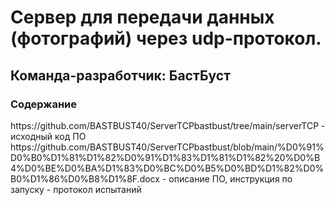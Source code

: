<H1>Сервер для передачи данных (фотографий) через udp-протокол. </H1>
<H2>Команда-разработчик: БастБуст</H2>
<H3>Содержание</H3>
https://github.com/BASTBUST40/ServerTCPbastbust/tree/main/serverTCP - исходный код ПО
https://github.com/BASTBUST40/ServerTCPbastbust/blob/main/%D0%91%D0%B0%D1%81%D1%82%D0%91%D1%83%D1%81%D1%82%20%D0%B4%D0%BE%D0%BA%D1%83%D0%BC%D0%B5%D0%BD%D1%82%D0%B0%D1%86%D0%B8%D1%8F.docx - описание ПО, инструкция по запуску
- протокол испытаний
